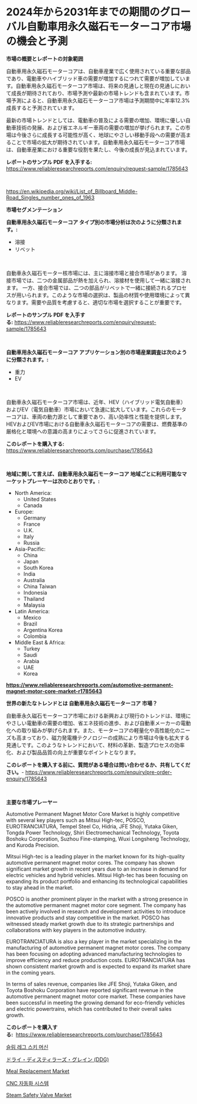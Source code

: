 <p><h1>2024年から2031年までの期間のグローバル自動車用永久磁石モーターコア市場の機会と予測</h1></p><p><strong>市場の概要とレポートの対象範囲</strong></p>
<p><p>自動車用永久磁石モーターコアは、自動車産業で広く使用されている重要な部品であり、電動車やハイブリッド車の需要が増加するにつれて需要が増加しています。自動車用永久磁石モーターコア市場は、将来の見通しと現在の見通しにおいて成長が期待されており、市場予測や最新の市場トレンドも含まれています。市場予測によると、自動車用永久磁石モーターコア市場は予測期間中に年率12.3%成長すると予測されています。</p><p>最新の市場トレンドとしては、電動車の普及による需要の増加、環境に優しい自動車技術の発展、および省エネルギー車両の需要の増加が挙げられます。この市場は今後さらに成長する可能性が高く、地球にやさしい移動手段への需要が高まることで市場の拡大が期待されています。自動車用永久磁石モーターコア市場は、自動車産業における重要な役割を果たし、今後の成長が見込まれています。</p></p>
<p><strong>レポートのサンプル PDF を入手する:</strong> <a href="https://www.reliableresearchreports.com/enquiry/request-sample/1785643">https://www.reliableresearchreports.com/enquiry/request-sample/1785643</a></p>
<p>&nbsp;</p>
<p><a href="https://en.wikipedia.org/wiki/List_of_Billboard_Middle-Road_Singles_number_ones_of_1963">https://en.wikipedia.org/wiki/List_of_Billboard_Middle-Road_Singles_number_ones_of_1963</a></p>
<p><strong>市場セグメンテーション</strong></p>
<p><strong>自動車用永久磁石モーターコア タイプ別の市場分析は次のように分類されます。:</strong></p>
<p><ul><li>溶接</li><li>リベット</li></ul></p>
<p>&nbsp;</p>
<p><p>自動車永久磁石モーター核市場には、主に溶接市場と接合市場があります。 溶接市場では、二つの金属部品が熱を加えられ、溶接材を使用して一緒に溶接されます。 一方、接合市場では、二つの部品がリベットで一緒に接続されるプロセスが用いられます。このような市場の選択は、製品の材質や使用環境によって異なります。需要や品質を考慮すると、適切な市場を選択することが重要です。</p></p>
<p><strong>レポートのサンプル PDF を入手する:</strong>&nbsp;<a href="https://www.reliableresearchreports.com/enquiry/request-sample/1785643">https://www.reliableresearchreports.com/enquiry/request-sample/1785643</a></p>
<p>&nbsp;</p>
<p><strong> 自動車用永久磁石モーターコア アプリケーション別の市場産業調査は次のように分類されます。:</strong></p>
<p><ul><li>重力</li><li>EV</li></ul></p>
<p>&nbsp;</p>
<p><p>自動車永久磁石モーターコア市場は、近年、HEV（ハイブリッド電気自動車）およびEV（電気自動車）市場において急速に拡大しています。これらのモーターコアは、車両の動力源として重要であり、高い効率性と性能を提供します。HEVおよびEV市場における自動車永久磁石モーターコアの需要は、燃費基準の厳格化と環境への意識の高まりによってさらに促進されています。</p></p>
<p><strong>このレポートを購入する:</strong>&nbsp; <a href="https://www.reliableresearchreports.com/purchase/1785643">https://www.reliableresearchreports.com/purchase/1785643</a></p>
<p>&nbsp;</p>
<p><strong>地域に関して言えば、自動車用永久磁石モーターコア 地域ごとに利用可能なマーケットプレーヤーは次のとおりです。:</strong></p>
<p><ul>
    <li>
        North America:
        <ul>
            <li>United States</li>
            <li>Canada</li>
        </ul>
    </li>
    <li>
        Europe:
        <ul>
            <li>Germany</li>
            <li>France</li>
            <li>U.K.</li>
            <li>Italy</li>
            <li>Russia</li>
        </ul>
    </li>
    <li>
        Asia-Pacific:
        <ul>
            <li>China</li>
            <li>Japan</li>
            <li>South Korea</li>
            <li>India</li>
            <li>Australia</li>
            <li>China Taiwan</li>
            <li>Indonesia</li>
            <li>Thailand</li>
            <li>Malaysia</li>
        </ul>
    </li>
    <li>
        Latin America:
        <ul>
            <li>Mexico</li>
            <li>Brazil</li>
            <li>Argentina Korea</li>
            <li>Colombia</li>
        </ul>
    </li>
    <li>
        Middle East & Africa:
        <ul>
            <li>Turkey</li>
            <li>Saudi</li>
            <li>Arabia</li>
            <li>UAE</li>
            <li>Korea</li>
        </ul>
    </li>
    </ul></p>
<p><strong><a href="https://www.reliableresearchreports.com/automotive-permanent-magnet-motor-core-market-r1785643">https://www.reliableresearchreports.com/automotive-permanent-magnet-motor-core-market-r1785643</a></strong>&nbsp;</p>
<p><strong>世界の新たなトレンドとは 自動車用永久磁石モーターコア 市場？</strong></p>
<p><p>自動車永久磁石モーターコア市場における新興および現行のトレンドは、環境にやさしい電動車の需要の増加、省エネ技術の進歩、および自動車メーカーの電動化への取り組みが挙げられます。また、モーターコアの軽量化や高性能化のニーズも高まっており、磁力発電機テクノロジーの成熟により市場は今後も拡大する見通しです。このようなトレンドにおいて、材料の革新、製造プロセスの効率化、および製品品質の向上が重要なポイントとなります。</p></p>
<p><strong>このレポートを購入する前に、質問がある場合は問い合わせるか、共有してください。</strong>- <a href="https://www.reliableresearchreports.com/enquiry/pre-order-enquiry/1785643">https://www.reliableresearchreports.com/enquiry/pre-order-enquiry/1785643</a></p>
<p>&nbsp;</p>
<p><strong>主要な市場プレーヤー</strong></p>
<p><p>Automotive Permanent Magnet Motor Core Market is highly competitive with several key players such as Mitsui High-tec, POSCO, EUROTRANCIATURA, Tempel Steel Co, Hidria, JFE Shoji, Yutaka Giken, Tongda Power Technology, Shiri Electromechanical Technology, Toyota Boshoku Corporation, Suzhou Fine-stamping, Wuxi Longsheng Technology, and Kuroda Precision.</p><p>Mitsui High-tec is a leading player in the market known for its high-quality automotive permanent magnet motor cores. The company has shown significant market growth in recent years due to an increase in demand for electric vehicles and hybrid vehicles. Mitsui High-tec has been focusing on expanding its product portfolio and enhancing its technological capabilities to stay ahead in the market.</p><p>POSCO is another prominent player in the market with a strong presence in the automotive permanent magnet motor core segment. The company has been actively involved in research and development activities to introduce innovative products and stay competitive in the market. POSCO has witnessed steady market growth due to its strategic partnerships and collaborations with key players in the automotive industry.</p><p>EUROTRANCIATURA is also a key player in the market specializing in the manufacturing of automotive permanent magnet motor cores. The company has been focusing on adopting advanced manufacturing technologies to improve efficiency and reduce production costs. EUROTRANCIATURA has shown consistent market growth and is expected to expand its market share in the coming years.</p><p>In terms of sales revenue, companies like JFE Shoji, Yutaka Giken, and Toyota Boshoku Corporation have reported significant revenue in the automotive permanent magnet motor core market. These companies have been successful in meeting the growing demand for eco-friendly vehicles and electric powertrains, which has contributed to their overall sales growth.</p></p>
<p><strong>このレポートを購入する:</strong>&nbsp;&nbsp;<a href="https://www.reliableresearchreports.com/purchase/1785643">https://www.reliableresearchreports.com/purchase/1785643</a></p>
<p><p><a href="https://github.com/anton65482023/Market-Research-Report-List-1/blob/main/8269602163294.md">슬림 레그 스키 머신</a></p><p><a href="https://github.com/mohamedbakry57/Market-Research-Report-List-4/blob/main/7052614152977.md">ドライ・ディスティラーズ・グレイン (DDG)</a></p><p><a href="https://github.com/marlinacrngin/Market-Research-Report-List-1/blob/main/meal-replacement-market.md">Meal Replacement Market</a></p><p><a href="https://github.com/Gregost89076vddcv/Market-Research-Report-List-1/blob/main/5785804163295.md">CNC 자동화 시스템</a></p><p><a href="https://issuu.com/reportprime-2/docs/steam-safety-valve-market-size-2030.pptx">Steam Safety Valve Market</a></p></p>